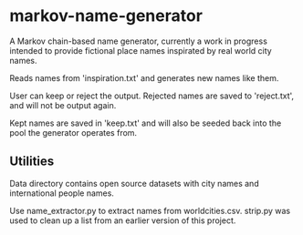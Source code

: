 # markov-name-generator
A Markov chain-based name generator, currently a work in progress intended to provide fictional place names inspirated by real world city names.

Reads names from 'inspiration.txt' and generates new names like them. 

User can keep or reject the output. Rejected names are saved to 'reject.txt',
and will not be output again.

Kept names are saved in 'keep.txt' and will also be seeded back into the pool
the generator operates from. 

## Utilities
Data directory contains open source datasets with city names and international
people names.

Use name_extractor.py to extract names from worldcities.csv.
strip.py was used to clean up a list from an earlier version of this project.
